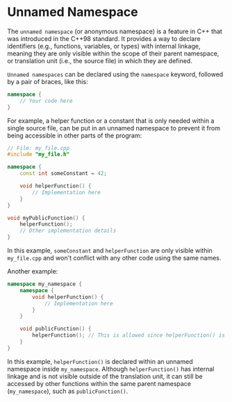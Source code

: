 # Unnamed Namespace

The `unnamed namespace` (or anonymous namespace) is a feature in C++ that was introduced in the C++98 standard. It provides a way to declare identifiers (e.g., functions, variables, or types) with internal linkage, meaning they are only visible within the scope of their parent namespace, or translation unit (i.e., the source file) in which they are defined.

`Unnamed namespaces` can be declared using the `namespace` keyword, followed by a pair of braces, like this:

```cpp
namespace {
    // Your code here
}
```

For example, a helper function or a constant that is only needed within a single source file, can be put in an unnamed namespace to prevent it from being accessible in other parts of the program:

```cpp
// File: my_file.cpp
#include "my_file.h"

namespace {
    const int someConstant = 42;

    void helperFunction() {
        // Implementation here
    }
}

void myPublicFunction() {
    helperFunction();
    // Other implementation details
}
```

In this example, `someConstant` and `helperFunction` are only visible within `my_file.cpp` and won't conflict with any other code using the same names.


Another example:

```cpp
namespace my_namespace {
    namespace {
        void helperFunction() {
            // Implementation here
        }
    }

    void publicFunction() {
        helperFunction(); // This is allowed since helperFunction() is in the same parent namespace
    }
}
```

In this example, `helperFunction()` is declared within an unnamed namespace inside `my_namespace`. Although `helperFunction()` has internal linkage and is not visible outside of the translation unit, it can still be accessed by other functions within the same parent namespace (`my_namespace`), such as `publicFunction()`.
